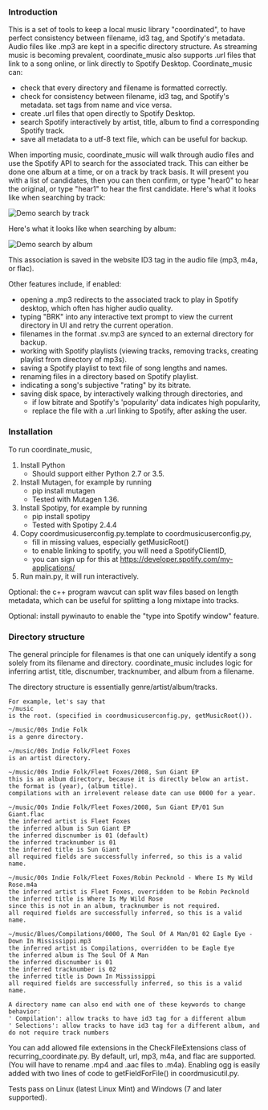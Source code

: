 ### Introduction

This is a set of tools to keep a local music library "coordinated", to have perfect consistency between filename, id3 tag, and Spotify's metadata. Audio files like .mp3 are kept in a specific directory structure. As streaming music is becoming prevalent, coordinate\_music also supports .url files that link to a song online, or link directly to Spotify Desktop. Coordinate\_music can:

* check that every directory and filename is formatted correctly.
* check for consistency between filename, id3 tag, and Spotify's metadata. set tags from name and vice versa.
* create .url files that open directly to Spotify Desktop.
* search Spotify interactively by artist, title, album to find a corresponding Spotify track.
* save all metadata to a utf-8 text file, which can be useful for backup.

When importing music, coordinate\_music will walk through audio files and use the Spotify API to search for the associated track. This can either be done one album at a time, or on a track by track basis. It will present you with a list of candidates, then you can then confirm, or type "hear0" to hear the original, or type "hear1" to hear the first candidate. Here's what it looks like when searching by track:

![Demo search by track](http://2.bp.blogspot.com/-YeRX7dbJaeA/VtXodld_4lI/AAAAAAAABCc/_V-EHgqcn8Q/s1600/fromtracklgc.png)

Here's what it looks like when searching by album:

![Demo search by album](http://1.bp.blogspot.com/-ruydPiiYdE0/VtXnuf_bGOI/AAAAAAAABCU/rA9CvQoQ45o/s1600/fromalbumlgc.png)

This association is saved in the website ID3 tag in the audio file (mp3, m4a, or flac).

Other features include, if enabled:

* opening a .mp3 redirects to the associated track to play in Spotify desktop, which often has higher audio quality.
* typing "BRK" into any interactive text prompt to view the current directory in UI and retry the current operation.
* filenames in the format .sv.mp3 are synced to an external directory for backup.
* working with Spotify playlists (viewing tracks, removing tracks, creating playlist from directory of mp3s).
* saving a Spotify playlist to text file of song lengths and names.
* renaming files in a directory based on Spotify playlist.
* indicating a song's subjective "rating" by its bitrate.
* saving disk space, by interactively walking through directories, and
	* if low bitrate and Spotify's 'popularity' data indicates high popularity,
	* replace the file with a .url linking to Spotify, after asking the user.


### Installation

To run coordinate\_music,

1. Install Python
	* Should support either Python 2.7 or 3.5.
1. Install Mutagen, for example by running
	* pip install mutagen
	* Tested with Mutagen 1.36.
1. Install Spotipy, for example by running
	* pip install spotipy
	* Tested with Spotipy 2.4.4
1. Copy coordmusicuserconfig.py.template to coordmusicuserconfig.py,
	* fill in missing values, especially getMusicRoot()
	* to enable linking to spotify, you will need a SpotifyClientID,
	* you can sign up for this at https://developer.spotify.com/my-applications/
1. Run main.py, it will run interactively.

Optional: the c++ program wavcut can split wav files based on length metadata, which can be useful for splitting a long mixtape into tracks.

Optional: install pywinauto to enable the "type into Spotify window" feature.


### Directory structure

The general principle for filenames is that one can uniquely identify a song solely from its filename and directory. coordinate\_music includes logic for inferring artist, title, discnumber, tracknumber, and album from a filename. 

The directory structure is essentially genre/artist/album/tracks.

	For example, let's say that
	~/music
	is the root. (specified in coordmusicuserconfig.py, getMusicRoot()).

	~/music/00s Indie Folk
	is a genre directory.

	~/music/00s Indie Folk/Fleet Foxes
	is an artist directory.

	~/music/00s Indie Folk/Fleet Foxes/2008, Sun Giant EP
	this is an album directory, because it is directly below an artist. 
	the format is (year), (album title).
	compilations with an irrelevent release date can use 0000 for a year.

	~/music/00s Indie Folk/Fleet Foxes/2008, Sun Giant EP/01 Sun Giant.flac
	the inferred artist is Fleet Foxes
	the inferred album is Sun Giant EP
	the inferred discnumber is 01 (default)
	the inferred tracknumber is 01
	the inferred title is Sun Giant
	all required fields are successfully inferred, so this is a valid name.

	~/music/00s Indie Folk/Fleet Foxes/Robin Pecknold - Where Is My Wild Rose.m4a
	the inferred artist is Fleet Foxes, overridden to be Robin Pecknold
	the inferred title is Where Is My Wild Rose
	since this is not in an album, tracknumber is not required.
	all required fields are successfully inferred, so this is a valid name.

	~/music/Blues/Compilations/0000, The Soul Of A Man/01 02 Eagle Eye - Down In Mississippi.mp3
	the inferred artist is Compilations, overridden to be Eagle Eye
	the inferred album is The Soul Of A Man
	the inferred discnumber is 01
	the inferred tracknumber is 02
	the inferred title is Down In Mississippi
	all required fields are successfully inferred, so this is a valid name.

	A directory name can also end with one of these keywords to change behavior:
	' Compilation': allow tracks to have id3 tag for a different album
	' Selections': allow tracks to have id3 tag for a different album, and do not require track numbers
	
You can add allowed file extensions in the CheckFileExtensions class of recurring_coordinate.py. By default, url, mp3, m4a, and flac are supported. (You will have to rename .mp4 and .aac files to .m4a). Enabling ogg is easily added with two lines of code to getFieldForFile() in coordmusicutil.py.

Tests pass on Linux (latest Linux Mint) and Windows (7 and later supported). 
